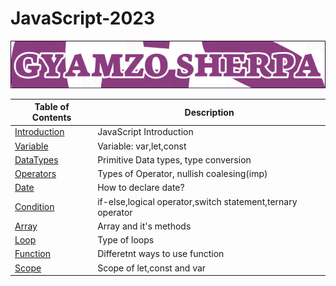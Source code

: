 # JavaScript-2023

![JavaScript 2023](LOGO.png)

| Table of Contents                                                                                    | Description                                                |
| ---------------------------------------------------------------------------------------------------- | ---------------------------------------------------------- |
| [Introduction](https://github.com/gyamzosherpa/Ultimate-Javascript-2023/tree/master/00-introduction) | JavaScript Introduction                                    |
| [Variable](https://github.com/gyamzosherpa/Ultimate-Javascript-2023/tree/master/01-variable)         | Variable: var,let,const                                    |
| [DataTypes](https://github.com/gyamzosherpa/Ultimate-Javascript-2023/tree/master/02-dataTypes)       | Primitive Data types, type conversion                      |
| [Operators](https://github.com/gyamzosherpa/Ultimate-Javascript-2023/tree/master/03-operators)       | Types of Operator, nullish coalesing(imp)                  |
| [Date](https://github.com/gyamzosherpa/Ultimate-Javascript-2023/tree/master/04-date)                 | How to declare date?                                       |
| [Condition](https://github.com/gyamzosherpa/Ultimate-Javascript-2023/tree/master/05-condition)       | if-else,logical operator,switch statement,ternary operator |
| [Array](https://github.com/gyamzosherpa/Ultimate-Javascript-2023/tree/master/06-array)               | Array and it's methods                                     |
| [Loop](https://github.com/gyamzosherpa/Ultimate-Javascript-2023/tree/master/07-loop)                 | Type of loops                                              |
| [Function](https://github.com/gyamzosherpa/Ultimate-Javascript-2023/tree/master/08-function)         | Differetnt ways to use function                            |
| [Scope](https://github.com/gyamzosherpa/Ultimate-Javascript-2023/tree/master/09-scope)               | Scope of let,const and var                                 |
